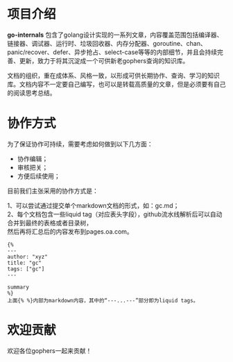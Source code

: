 # 项目介绍

**go-internals** 包含了golang设计实现的一系列文章，内容覆盖范围包括编译器、链接器、调试器、运行时、垃圾回收器、内存分配器、goroutine、chan、panic/recover、defer、异步抢占、select-case等等的内部细节，并且会持续完善、更新，致力于将其沉淀成一个可供新老gophers查询的知识库。

文档的组织，重在成体系、风格一致，以形成可供长期协作、查询、学习的知识库。文档内容不一定要自己编写，也可以是转载高质量的文章，但是必须要有自己的阅读思考总结。

# 协作方式

为了保证协作可持续，需要考虑如何做到以下几方面：
- 协作编辑；
- 审核把关；
- 方便后续使用；

目前我们主张采用的协作方式是：

1、可以尝试通过提交单个markdown文档的形式，如：gc.md；  
2、每个文档包含一些liquid tag（对应表头字段），github流水线解析后可以自动合并到最终的表格或者目录树，  
   然后再将汇总后的内容发布到pages.oa.com。
    
    {%
	---
	author: "xyz"
	title: "gc"
	tags: ["gc"]
	---

	summary
    %}
	上面{% %}内部为markdown内容，其中的“---...---”部分即为liquid tags。

# 欢迎贡献

欢迎各位gophers一起来贡献！
